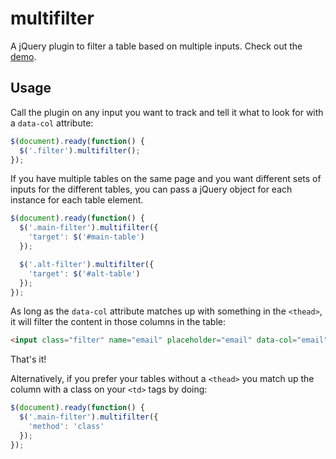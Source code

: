 multifilter
===========

A jQuery plugin to filter a table based on multiple inputs. Check out the [demo](http://tommyp.github.io/multifilter/).

## Usage

Call the plugin on any input you want to track and tell it what to look for with a `data-col` attribute:

```javascript
$(document).ready(function() {
  $('.filter').multifilter();
});
```

If you have multiple tables on the same page and you want different sets of inputs for the different tables, you can pass a jQuery object for each instance for each table element.

```javascript
$(document).ready(function() {
  $('.main-filter').multifilter({
    'target': $('#main-table')
  });

  $('.alt-filter').multifilter({
    'target': $('#alt-table')
  });
});
```

As long as the `data-col` attribute matches up with something in the `<thead>`, it will filter the content in those columns in the table:

```html
<input class="filter" name="email" placeholder="email" data-col="email">
```

That's it!

Alternatively, if you prefer your tables without a `<thead>` you match up the column with a class on your `<td>` tags by doing:

```javascript
$(document).ready(function() {
  $('.main-filter').multifilter({
    'method': 'class'
  });
});
```
